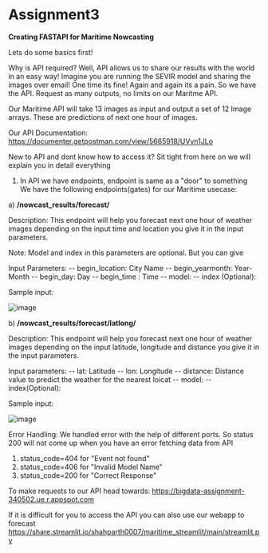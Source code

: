 Assignment3
==============================

**Creating FASTAPI for Maritime Nowcasting**

Lets do some basics first! 

Why is API required?
Well, API allows us to share our results with the world in an easy way!
Imagine you are running the SEVIR model and sharing the images over email! One time its fine! Again and again its a pain.
So we have the API. Request as many outputs, no limits on our Maritme API.

Our Maritime API will take 13 images as input and output a set of 12 Image arrays. These are predictions of next one hour of images.

Our API Documentation: https://documenter.getpostman.com/view/5665918/UVyn1JLo

New to API and dont know how to access it? Sit tight from here on we will explain you in detail everything

1) In API we have endpoints, endpoint is same as a "door" to something
We have the following endpoints(gates) for our Maritime usecase:

a) **/nowcast_results/forecast/**

Description: This endpoint will help you forecast next one hour of weather images depending on the input time and location you give it in the input parameters.

Note: Model and index in this parameters are optional. But you can give 

Input Parameters: 
    -- begin_location: City Name
    -- begin_yearmonth: Year-Month
    -- begin_day: Day
    -- begin_time : Time
    -- model: 
    -- index (Optional):
    
 Sample input:
 
 ![image](https://user-images.githubusercontent.com/78776808/160180751-9b040734-1136-4edc-9716-2057ec9091cc.png)


b) **/nowcast_results/forecast/latlong/**

Description: This endpoint will help you forecast next one hour of weather images depending on the input latitude, longitude and distance you give it in the input parameters.

Input parameters:
    -- lat: Latitude
    -- lon: Longitude
    -- distance: Distance value to predict the weather for the nearest loicat
    -- model:
    -- index(Optional): 

Sample input: 

![image](https://user-images.githubusercontent.com/78776808/160180937-b192ced4-0073-404c-82be-6641b7e5a3d6.png)


Error Handling:
We handled error with the help of different ports. So status 200 will not come up when you have an error fetching data from API
1) status_code=404 for "Event not found"
2) status_code=406 for "Invalid Model Name"
3) status_code=200 for "Correct Response"

    
To make requests to our API head towards: https://bigdata-assignment-340502.ue.r.appspot.com

If it is difficult for you to access the API you can also use our webapp to forecast
https://share.streamlit.io/shahparth0007/maritime_streamlit/main/streamlit.py
